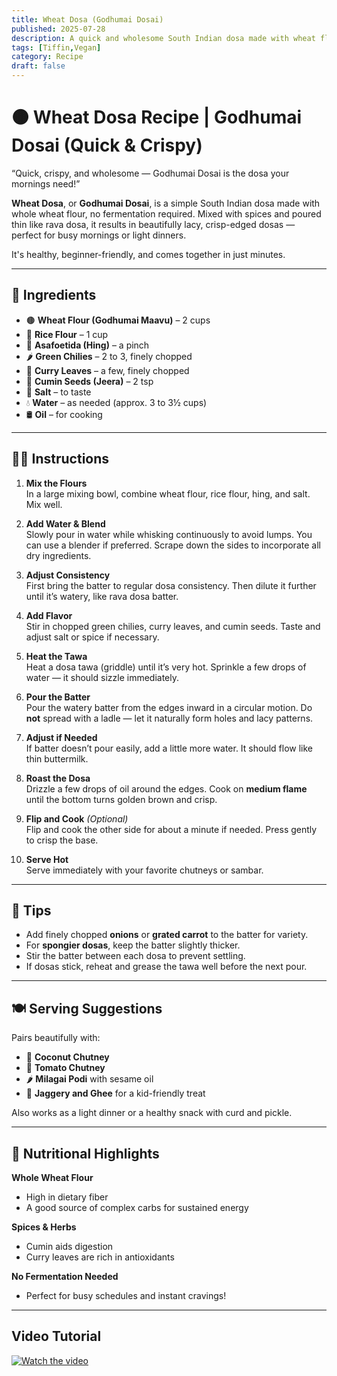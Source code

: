 ```yaml
---
title: Wheat Dosa (Godhumai Dosai)  
published: 2025-07-28  
description: A quick and wholesome South Indian dosa made with wheat flour — no fermentation needed! Crispy, lacy, and perfect for breakfast or dinner.  
tags: [Tiffin,Vegan]  
category: Recipe  
draft: false  
---
```


# 🟤 Wheat Dosa Recipe | Godhumai Dosai (Quick & Crispy)

“Quick, crispy, and wholesome — Godhumai Dosai is the dosa your mornings need!”

**Wheat Dosa**, or **Godhumai Dosai**, is a simple South Indian dosa made with whole wheat flour, no fermentation required. Mixed with spices and poured thin like rava dosa, it results in beautifully lacy, crisp-edged dosas — perfect for busy mornings or light dinners.

It's healthy, beginner-friendly, and comes together in just minutes.

---

## 🛒 Ingredients

- 🟤 **Wheat Flour (Godhumai Maavu)** – 2 cups  
- 🍚 **Rice Flour** – 1 cup  
- 🔸 **Asafoetida (Hing)** – a pinch  
- 🌶️ **Green Chilies** – 2 to 3, finely chopped  
- 🌿 **Curry Leaves** – a few, finely chopped  
- 🥄 **Cumin Seeds (Jeera)** – 2 tsp  
- 🧂 **Salt** – to taste  
- 💧 **Water** – as needed (approx. 3 to 3½ cups)  
- 🛢️ **Oil** – for cooking  

---

## 👩‍🍳 Instructions

1. **Mix the Flours**  
   In a large mixing bowl, combine wheat flour, rice flour, hing, and salt. Mix well.

2. **Add Water & Blend**  
   Slowly pour in water while whisking continuously to avoid lumps. You can use a blender if preferred. Scrape down the sides to incorporate all dry ingredients.

3. **Adjust Consistency**  
   First bring the batter to regular dosa consistency. Then dilute it further until it’s watery, like rava dosa batter.

4. **Add Flavor**  
   Stir in chopped green chilies, curry leaves, and cumin seeds. Taste and adjust salt or spice if necessary.

5. **Heat the Tawa**  
   Heat a dosa tawa (griddle) until it’s very hot. Sprinkle a few drops of water — it should sizzle immediately.

6. **Pour the Batter**  
   Pour the watery batter from the edges inward in a circular motion. Do **not** spread with a ladle — let it naturally form holes and lacy patterns.

7. **Adjust if Needed**  
   If batter doesn’t pour easily, add a little more water. It should flow like thin buttermilk.

8. **Roast the Dosa**  
   Drizzle a few drops of oil around the edges. Cook on **medium flame** until the bottom turns golden brown and crisp.

9. **Flip and Cook** *(Optional)*  
   Flip and cook the other side for about a minute if needed. Press gently to crisp the base.

10. **Serve Hot**  
   Serve immediately with your favorite chutneys or sambar.

---

## 🌟 Tips

- Add finely chopped **onions** or **grated carrot** to the batter for variety.  
- For **spongier dosas**, keep the batter slightly thicker.  
- Stir the batter between each dosa to prevent settling.  
- If dosas stick, reheat and grease the tawa well before the next pour.

---

## 🍽️ Serving Suggestions

Pairs beautifully with:

- 🥥 **Coconut Chutney**  
- 🍅 **Tomato Chutney**  
- 🌶️ **Milagai Podi** with sesame oil  
- 🍯 **Jaggery and Ghee** for a kid-friendly treat  

Also works as a light dinner or a healthy snack with curd and pickle.

---

## 🥦 Nutritional Highlights

**Whole Wheat Flour**  
- High in dietary fiber  
- A good source of complex carbs for sustained energy

**Spices & Herbs**  
- Cumin aids digestion  
- Curry leaves are rich in antioxidants

**No Fermentation Needed**  
- Perfect for busy schedules and instant cravings!

---


## Video Tutorial

[![Watch the video](https://img.youtube.com/vi/VIDEO_ID/0.jpg)](https://youtu.be/OCZ2jJoeWDs?si=K4kFm4_E5AlaCZgT)
